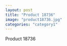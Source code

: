 ```yaml
---
layout: post
title: "Product 18736"
image: "product18736.jpg"
categories: "category1"
---
```

Product 18736
